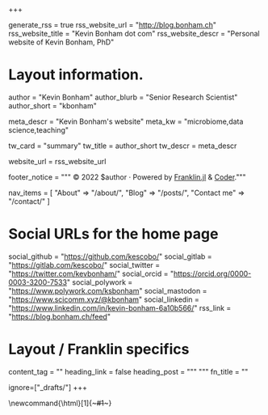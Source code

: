 +++

generate_rss = true
rss_website_url = "http://blog.bonham.ch"
rss_website_title = "Kevin Bonham dot com"
rss_website_descr = "Personal website of Kevin Bonham, PhD"

# Layout information.

author = "Kevin Bonham"
author_blurb = "Senior Research Scientist"
author_short = "kbonham"

meta_descr = "Kevin Bonham's website"
meta_kw = "microbiome,data science,teaching"

tw_card = "summary"
tw_title = author_short
tw_descr = meta_descr

website_url = rss_website_url

footer_notice = """
  © 2022 $author · Powered by
    <a href="https://franklin.jl">Franklin.jl</a> &
    <a href="https://github.com/luizdepra/hugo-coder/">Coder</a>."""

nav_items = [
  "About" => "/about/",
  "Blog"  => "/posts/",
  "Contact me" => "/contact/"
]

# Social URLs for the home page

social_github   = "https://github.com/kescobo/"
social_gitlab   = "https://gitlab.com/kescobo/"
social_twitter  = "https://twitter.com/kevbonham/"
social_orcid    = "https://orcid.org/0000-0003-3200-7533"
social_polywork = "https://www.polywork.com/ksbonham"
social_mastodon = "https://www.scicomm.xyz/@kbonham"
social_linkedin = "https://www.linkedin.com/in/kevin-bonham-6a10b566/"
rss_link        = "https://blog.bonham.ch/feed"

# Layout / Franklin specifics

content_tag = ""
heading_link = false
heading_post = """
  <a class="heading-link" href="#HEADING_ID">
    <i class="fa fa-link" aria-hidden="true"></i>
  </a>
  """
fn_title = ""

ignore=["_drafts/"]
+++

\newcommand{\html}[1]{~~~#1~~~}
